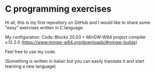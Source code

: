 # C programming exercises

Hi all, this is my first repository on GitHub and I would like to share some "easy" exercises written in C language.

My configuration:
Code::Blocks 20.03 + MinGW-W64 project compiler v.12.2.0 (https://www.mingw-w64.org/downloads/#mingw-builds)

Feel free to use my code.

(Something is written in italian but you can easily translate it and start learning a new language)
